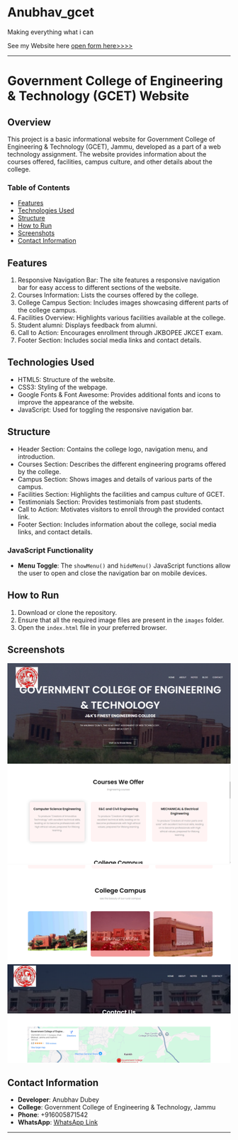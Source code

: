 # Anubhav_gcet
Making everything what i can


See my Website here [open form here>>>>]( https://experiencegcet.netlify.app
)

---

# Government College of Engineering & Technology (GCET) Website

## Overview

This project is a basic informational website for Government College of Engineering & Technology (GCET), Jammu, developed as a part of a web technology assignment. The website provides information about the courses offered, facilities, campus culture, and other details about the college. 

### Table of Contents

- [Features](#features)
- [Technologies Used](#technologies-used)
- [Structure](#structure)
- [How to Run](#how-to-run)
- [Screenshots](#screenshots)
- [Contact Information](#contact-information)

## Features

1. Responsive Navigation Bar: The site features a responsive navigation bar for easy access to different sections of the website.
2. Courses Information: Lists the courses offered by the college.
3. College Campus Section: Includes images showcasing different parts of the college campus.
4. Facilities Overview: Highlights various facilities available at the college.
5. Student alumni: Displays feedback from alumni.
6. Call to Action: Encourages enrollment through JKBOPEE JKCET exam.
7. Footer Section: Includes social media links and contact details.

## Technologies Used

- HTML5: Structure of the website.
- CSS3: Styling of the webpage.
- Google Fonts & Font Awesome: Provides additional fonts and icons to improve the appearance of the website.
- JavaScript: Used for toggling the responsive navigation bar.

## Structure

- Header Section: Contains the college logo, navigation menu, and introduction.
- Courses Section: Describes the different engineering programs offered by the college.
- Campus Section: Shows images and details of various parts of the campus.
- Facilities Section: Highlights the facilities and campus culture of GCET.
- Testimonials Section: Provides testimonials from past students.
- Call to Action: Motivates visitors to enroll through the provided contact link.
- Footer Section: Includes information about the college, social media links, and contact details.

### JavaScript Functionality

- **Menu Toggle**: The `showMenu()` and `hideMenu()` JavaScript functions allow the user to open and close the navigation bar on mobile devices.

## How to Run

1. Download or clone the repository.
2. Ensure that all the required image files are present in the `images` folder.
3. Open the `index.html` file in your preferred browser.

## Screenshots
![Screenshot 1](screenshots/1.png)
![Screenshot 2](screenshots/2.png)
![Screenshot 3](screenshots/3.png)
![Screenshot 4](screenshots/4.png)


## Contact Information

- **Developer**: Anubhav Dubey
- **College**: Government College of Engineering & Technology, Jammu
- **Phone**: +916005871542
- **WhatsApp**: [WhatsApp Link](https://chat.whatsapp.com/FnhzBpbdbBIJX1i3jmC88X)

---
